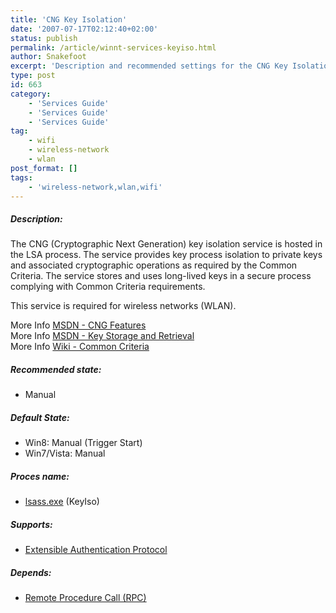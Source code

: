 ```yaml
---
title: 'CNG Key Isolation'
date: '2007-07-17T02:12:40+02:00'
status: publish
permalink: /article/winnt-services-keyiso.html
author: Snakefoot
excerpt: 'Description and recommended settings for the CNG Key Isolation service.'
type: post
id: 663
category:
    - 'Services Guide'
    - 'Services Guide'
    - 'Services Guide'
tag:
    - wifi
    - wireless-network
    - wlan
post_format: []
tags:
    - 'wireless-network,wlan,wifi'
---
```

##### Description:

 The CNG (Cryptographic Next Generation) key isolation service is hosted in the LSA process. The service provides key process isolation to private keys and associated cryptographic operations as required by the Common Criteria. The service stores and uses long-lived keys in a secure process complying with Common Criteria requirements.  
  
 This service is required for wireless networks (WLAN).  
  
 More Info [MSDN - CNG Features](http://msdn.microsoft.com/en-us/library/bb204775.aspx)  
 More Info [MSDN - Key Storage and Retrieval](http://msdn2.microsoft.com/en-us/library/bb204778.aspx)  
 More Info [Wiki - Common Criteria](http://en.wikipedia.org/wiki/Common_Criteria)  
##### Recommended state:

- Manual

##### Default State:

- Win8: Manual (Trigger Start)
- Win7/Vista: Manual

##### Proces name:

- [lsass.exe](/article/winnt-services-wrapper.html) (KeyIso)

##### Supports:

- [Extensible Authentication Protocol](/article/winnt-services-eaphost.html)

##### Depends:

- [Remote Procedure Call (RPC)](/article/winnt-services-rpcss.html)